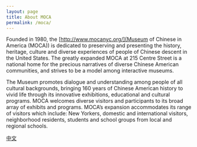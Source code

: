 ```yaml
---
layout: page
title: About MOCA
permalink: /moca/
---
```


Founded in 1980, the [http://www.mocanyc.org/](Museum of Chinese in America (MOCA)) is dedicated to
preserving and presenting the history, heritage, culture and diverse experiences of
people of Chinese descent in the United States. The greatly expanded MOCA at 215
Centre Street is a national home for the precious narratives of diverse Chinese
American communities, and strives to be a model among interactive museums.

The Museum promotes dialogue and understanding among people of all cultural
backgrounds, bringing 160 years of Chinese American history to vivid life through its
innovative exhibitions, educational and cultural programs. MOCA welcomes diverse
visitors and participants to its broad array of exhibits and programs. MOCA’s expansion
accommodates its range of visitors which include: New Yorkers, domestic and
international visitors, neighborhood residents, students and school groups from local
and regional schools.


[中文](https://mocaspike150.github.io/%E5%85%B3%E4%BA%8E/)
